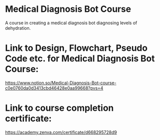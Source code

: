 # Medical Diagnosis Bot Course
A course in creating a medical diagnosis bot diagnosing levels of dehydration.

# Link to Design, Flowchart, Pseudo Code etc. for Medical Diagnosis Bot Course:
https://www.notion.so/Medical-Diagnosis-Bot-course-c0e0760da0d3413cbd46428e0aa99668?pvs=4

# Link to course completion certificate:
https://academy.zenva.com/certificate/d668295728d9